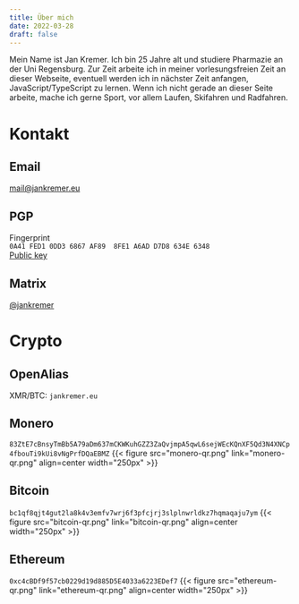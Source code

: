 ```yaml
---
title: Über mich
date: 2022-03-28
draft: false
---
```

Mein Name ist Jan Kremer. Ich bin 25 Jahre alt und studiere Pharmazie an der Uni Regensburg. Zur Zeit arbeite ich in meiner vorlesungsfreien Zeit an dieser Webseite, eventuell werden ich in nächster Zeit anfangen, JavaScript/TypeScript zu lernen. 
Wenn ich nicht gerade an dieser Seite arbeite, mache ich gerne Sport, vor allem Laufen, Skifahren und Radfahren.
# Kontakt
## Email
[mail@jankremer.eu](mailto:mail@jankremer.eu)
## PGP
Fingerprint
\
`0A41 FED1 0DD3 6867 AF89  8FE1 A6AD D7D8 634E 6348`
\
[Public key](key.txt)
## Matrix
[@jankremer](https://matrix.to/#/@jankremer:matrix.org)
# Crypto
## OpenAlias
XMR/BTC: `jankremer.eu`
## Monero
`83ZtE7cBnsyTmBb5A79aDm637mCKWKuhGZZ3ZaQvjmpA5qwL6sejWEcKQnXF5Qd3N4XNCp4fbouTi9kUi8vNgPrfDQaEBMZ`
{{< figure src="monero-qr.png" link="monero-qr.png" align=center width="250px" >}}
## Bitcoin
`bc1qf8qjt4gut2la8k4v3emfv7wrj6f3pfcjrj3slplnwrldkz7hqmaqaju7ym`
{{< figure src="bitcoin-qr.png" link="bitcoin-qr.png" align=center width="250px" >}}

## Ethereum
`0xc4cBDf9f57cb0229d19d885D5E4033a6223EDef7`
{{< figure src="ethereum-qr.png" link="ethereum-qr.png" align=center width="250px" >}}
